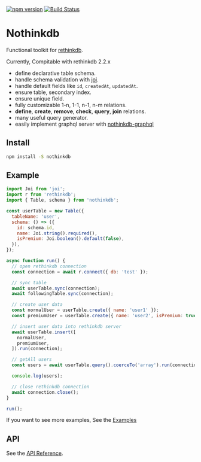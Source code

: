 [![npm version](https://badge.fury.io/js/nothinkdb.svg)](https://badge.fury.io/js/nothinkdb) [![Build Status](https://travis-ci.org/ediket/nothinkdb.svg?branch=master)](https://travis-ci.org/ediket/nothinkdb)

# Nothinkdb

Functional toolkit for [rethinkdb](https://www.rethinkdb.com/api/javascript/).

Currently, Compitable with rethinkdb 2.2.x

- define declarative table schema.
- handle schema validation with [joi](https://github.com/hapijs/joi).
- handle default fields like `id`, `createdAt`, `updatedAt`.
- ensure table, secondary index.
- ensure unique field.
- fully customizable 1-n, 1-1, n-1, n-m relations.
- __define__, __create__, __remove__, __check__, __query__, __join__ relations.
- many useful query generator.
- easily implement graphql server with [nothinkdb-graphql](https://github.com/ediket/nothinkdb-graphql)

## Install

```bash
npm install -S nothinkdb
```

## Example

```js
import Joi from 'joi';
import r from 'rethinkdb';
import { Table, schema } from 'nothinkdb';

const userTable = new Table({
  tableName: 'user',
  schema: () => ({
    id: schema.id,
    name: Joi.string().required(),
    isPremium: Joi.boolean().default(false),
  }),
});

async function run() {
  // open rethinkdb connection
  const connection = await r.connect({ db: 'test' });

  // sync table
  await userTable.sync(connection);
  await followingTable.sync(connection);

  // create user data
  const normalUser = userTable.create({ name: 'user1' });
  const premiumUser = userTable.create({ name: 'user2', isPremium: true });

  // insert user data into rethinkdb server
  await userTable.insert([
    normalUser,
    premiumUser,
  ]).run(connection);

  // getAll users
  const users = await userTable.query().coerceTo('array').run(connection);

  console.log(users);

  // close rethinkdb connection
  await connection.close();
}

run();
```

If you want to see more examples, See the [Examples](https://github.com/ediket/nothinkdb/tree/master/examples)


## API

See the [API Reference](https://github.com/ediket/nothinkdb/blob/master/API.md).
